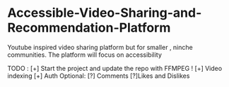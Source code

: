 # Accessible-Video-Sharing-and-Recommendation-Platform
Youtube inspired video sharing platform but for smaller , ninche communities. The platform will focus on accessibility

TODO : 
  [+] Start the project and update the repo with FFMPEG !
  [+] Video indexing 
  [+] Auth 
  Optional:
  [?] Comments
  [?]Likes and Dislikes
